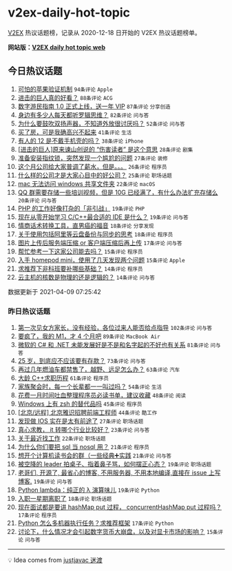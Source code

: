 # v2ex-daily-hot-topic

[V2EX](https://www.v2ex.com/) 热议话题榜，记录从 2020-12-18 日开始的 V2EX 热议话题榜单。

**网站版：[V2EX daily hot topic web](https://boojack.github.io/v2ex-daily-hot-topic-web/)**

## 今日热议话题

<!-- TODAY BEGIN -->

1. [可怕的苹果验证机制](https://www.v2ex.com/t/769272) `94条评论` `Apple`
1. [进击的巨人真的好看？](https://www.v2ex.com/t/769313) `88条评论` `ACG`
1. [数字游民指南 1.0 正式上线，送一年 VIP](https://www.v2ex.com/t/769362) `87条评论` `分享创造`
1. [身边有多少人每天都听罗辑思维？](https://www.v2ex.com/t/769271) `82条评论` `问与答`
1. [为什么要鼓吹双扬声器，不知道外放很讨厌吗？](https://www.v2ex.com/t/769288) `52条评论` `问与答`
1. [买了房，可是我确高兴不起来](https://www.v2ex.com/t/769390) `41条评论` `生活`
1. [有人的 12 是不戴手机壳的吗？](https://www.v2ex.com/t/769377) `38条评论` `iPhone`
1. [[进击的巨人]原来谏山创说的 “伤害读者” 是这个意思](https://www.v2ex.com/t/769276) `28条评论` `剧集`
1. [准备安装指纹锁，突然发现一个尴尬的问题](https://www.v2ex.com/t/769409) `27条评论` `装修`
1. [这个月公司给大家普调了薪水，但是。。。](https://www.v2ex.com/t/769281) `26条评论` `程序员`
1. [什么样的公司才是大家心目中的好公司？](https://www.v2ex.com/t/769274) `25条评论` `职场话题`
1. [mac 无法访问 windows 共享文件夹](https://www.v2ex.com/t/769327) `22条评论` `macOS`
1. [QQ 群需要存储一些培训视频，但是 10G 已经满了，有什么办法扩充存储么](https://www.v2ex.com/t/769419) `20条评论` `问与答`
1. [PHP 的工作好像打杂的「非引战」](https://www.v2ex.com/t/769365) `19条评论` `PHP`
1. [现在从零开始学习 C/C++最合适的 IDE 是什么？](https://www.v2ex.com/t/769286) `19条评论` `问与答`
1. [情商话术转换工具，直男癌的福音](https://www.v2ex.com/t/769396) `18条评论` `分享发现`
1. [关于使用包括阿里等云盘备份与同步的思考](https://www.v2ex.com/t/769339) `18条评论` `程序员`
1. [图片上传后服务端压缩 or 客户端压缩后再上传](https://www.v2ex.com/t/769337) `17条评论` `问与答`
1. [帮忙参考一下这家公司能去吗？](https://www.v2ex.com/t/769340) `15条评论` `程序员`
1. [入手 homepod mini，使用了几天发现两个问题](https://www.v2ex.com/t/769285) `15条评论` `Apple`
1. [求推荐下非科班要补哪些基础？](https://www.v2ex.com/t/769350) `14条评论` `程序员`
1. [云主机的核数是物理的还是逻辑的？](https://www.v2ex.com/t/769297) `14条评论` `问与答`

数据更新于 2021-04-09 07:25:42

<!-- TODAY END -->

### 昨日热议话题

<!-- YESTERDAY BEGIN -->

1. [第一次见女方家长，没有经验，各位过来人能否给点指导](https://www.v2ex.com/t/768918) `102条评论` `问与答`
1. [要疯了，我的 M1，才 4 个月吧](https://www.v2ex.com/t/768960) `89条评论` `MacBook Air`
1. [微软的 C# 和 .NET 未能发展好是不是和名字起的不好也有关系](https://www.v2ex.com/t/768962) `81条评论` `问与答`
1. [25 岁，到底应不应该要有存款？](https://www.v2ex.com/t/769087) `73条评论` `问与答`
1. [再过几年燃油车都禁售了，越野、远足怎么办？](https://www.v2ex.com/t/769103) `63条评论` `汽车`
1. [大龄 C++求职历程](https://www.v2ex.com/t/769036) `61条评论` `程序员`
1. [家族聚会时，每一个长辈都一一叫过吗？](https://www.v2ex.com/t/769013) `54条评论` `生活`
1. [花费一月时间吐血整理程序员必读书单，建议收藏](https://www.v2ex.com/t/768913) `48条评论` `阅读`
1. [Windows 上有 zsh 的替代品吗](https://www.v2ex.com/t/769061) `45条评论` `程序员`
1. [[北京/远程] 北京雅识招聘前端工程师](https://www.v2ex.com/t/769052) `44条评论` `酷工作`
1. [发现做 IOS 实在是太有前途了](https://www.v2ex.com/t/769201) `27条评论` `职场话题`
1. [真心求教， it 转哪个行业比较好？](https://www.v2ex.com/t/769104) `23条评论` `问与答`
1. [关于最近找工作](https://www.v2ex.com/t/769149) `22条评论` `职场话题`
1. [为什么你们要把 sql 当 nosql 用？](https://www.v2ex.com/t/769160) `21条评论` `程序员`
1. [想开个计算机读书会的群（一些经典➕实践](https://www.v2ex.com/t/769031) `21条评论` `问与答`
1. [被空降的 leader 拍桌子、指着鼻子骂，如何摆正心态？](https://www.v2ex.com/t/769259) `19条评论` `职场话题`
1. [老哥们, 开源了, 最省心的博客, 不用服务器, 不用本地编译,直接在 issue 上写博客.](https://www.v2ex.com/t/769037) `19条评论` `问与答`
1. [Python lambda：纯正的 λ 演算味儿](https://www.v2ex.com/t/768990) `19条评论` `Python`
1. [入职一星期离职了](https://www.v2ex.com/t/769053) `18条评论` `职场话题`
1. [现在面试都是要讲 hashMap put 过程， concurrentHashMap put 过程吗？](https://www.v2ex.com/t/769027) `17条评论` `程序员`
1. [Python 怎么多机器执行任务？求推荐框架](https://www.v2ex.com/t/768952) `17条评论` `Python`
1. [讨论下，什么情况才会引起数字货币大崩盘，以及对显卡市场的影响？](https://www.v2ex.com/t/768989) `15条评论` `问与答`

<!-- YESTERDAY END -->

---

💡 Idea comes from [justjavac 迷渡](https://github.com/justjavac/)
